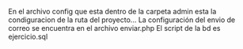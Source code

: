 En el archivo config que esta dentro de la carpeta admin esta la condiguracion de la ruta del proyecto...
La configuración del envio de correo se encuentra en el archivo enviar.php 
El script de la bd es ejercicio.sql